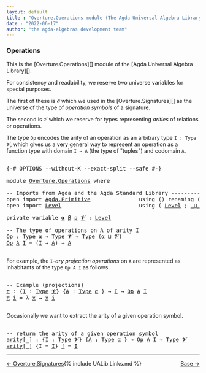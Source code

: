 ```yaml
---
layout: default
title : "Overture.Operations module (The Agda Universal Algebra Library)"
date : "2022-06-17"
author: "the agda-algebras development team"
---
```


### <a id="Operations">Operations</a>

This is the [Overture.Operations][] module of the [Agda Universal Algebra Library][].

For consistency and readability, we reserve two universe variables for special
purposes.

The first of these is `𝓞` which we used in the [Overture.Signatures][]
as the universe of the type of *operation symbols* of a signature.

The second is `𝓥` which we reserve for types representing *arities* of relations or operations.

The type `Op` encodes the arity of an operation as an arbitrary type `I : Type 𝓥`,
which gives us a very general way to represent an operation as a function type with
domain `I → A` (the type of "tuples") and codomain `A`.

<pre class="Agda">

<a id="855" class="Symbol">{-#</a> <a id="859" class="Keyword">OPTIONS</a> <a id="867" class="Pragma">--without-K</a> <a id="879" class="Pragma">--exact-split</a> <a id="893" class="Pragma">--safe</a> <a id="900" class="Symbol">#-}</a>

<a id="905" class="Keyword">module</a> <a id="912" href="Overture.Operations.html" class="Module">Overture.Operations</a> <a id="932" class="Keyword">where</a>

<a id="939" class="Comment">-- Imports from Agda and the Agda Standard Library -----------------------------</a>
<a id="1020" class="Keyword">open</a> <a id="1025" class="Keyword">import</a> <a id="1032" href="Agda.Primitive.html" class="Module">Agda.Primitive</a>               <a id="1061" class="Keyword">using</a> <a id="1067" class="Symbol">()</a> <a id="1070" class="Keyword">renaming</a> <a id="1079" class="Symbol">(</a> <a id="1081" href="Agda.Primitive.html#326" class="Primitive">Set</a> <a id="1085" class="Symbol">to</a> <a id="1088" class="Primitive">Type</a> <a id="1093" class="Symbol">)</a>
<a id="1095" class="Keyword">open</a> <a id="1100" class="Keyword">import</a> <a id="1107" href="Level.html" class="Module">Level</a>                        <a id="1136" class="Keyword">using</a> <a id="1142" class="Symbol">(</a> <a id="1144" href="Agda.Primitive.html#597" class="Postulate">Level</a> <a id="1150" class="Symbol">;</a> <a id="1152" href="Agda.Primitive.html#810" class="Primitive Operator">_⊔_</a> <a id="1156" class="Symbol">)</a>

<a id="1159" class="Keyword">private</a> <a id="1167" class="Keyword">variable</a> <a id="1176" href="Overture.Operations.html#1176" class="Generalizable">α</a> <a id="1178" href="Overture.Operations.html#1178" class="Generalizable">β</a> <a id="1180" href="Overture.Operations.html#1180" class="Generalizable">ρ</a> <a id="1182" href="Overture.Operations.html#1182" class="Generalizable">𝓥</a> <a id="1184" class="Symbol">:</a> <a id="1186" href="Agda.Primitive.html#597" class="Postulate">Level</a>

<a id="1193" class="Comment">-- The type of operations on A of arity I</a>
<a id="Op"></a><a id="1235" href="Overture.Operations.html#1235" class="Function">Op</a> <a id="1238" class="Symbol">:</a> <a id="1240" href="Overture.Operations.html#1088" class="Primitive">Type</a> <a id="1245" href="Overture.Operations.html#1176" class="Generalizable">α</a> <a id="1247" class="Symbol">→</a> <a id="1249" href="Overture.Operations.html#1088" class="Primitive">Type</a> <a id="1254" href="Overture.Operations.html#1182" class="Generalizable">𝓥</a> <a id="1256" class="Symbol">→</a> <a id="1258" href="Overture.Operations.html#1088" class="Primitive">Type</a> <a id="1263" class="Symbol">(</a><a id="1264" href="Overture.Operations.html#1176" class="Generalizable">α</a> <a id="1266" href="Agda.Primitive.html#810" class="Primitive Operator">⊔</a> <a id="1268" href="Overture.Operations.html#1182" class="Generalizable">𝓥</a><a id="1269" class="Symbol">)</a>
<a id="1271" href="Overture.Operations.html#1235" class="Function">Op</a> <a id="1274" href="Overture.Operations.html#1274" class="Bound">A</a> <a id="1276" href="Overture.Operations.html#1276" class="Bound">I</a> <a id="1278" class="Symbol">=</a> <a id="1280" class="Symbol">(</a><a id="1281" href="Overture.Operations.html#1276" class="Bound">I</a> <a id="1283" class="Symbol">→</a> <a id="1285" href="Overture.Operations.html#1274" class="Bound">A</a><a id="1286" class="Symbol">)</a> <a id="1288" class="Symbol">→</a> <a id="1290" href="Overture.Operations.html#1274" class="Bound">A</a>

</pre>

For example, the `I`-*ary projection operations* on `A` are represented as inhabitants of the type `Op A I` as follows.

<pre class="Agda">

<a id="1440" class="Comment">-- Example (projections)</a>
<a id="π"></a><a id="1465" href="Overture.Operations.html#1465" class="Function">π</a> <a id="1467" class="Symbol">:</a> <a id="1469" class="Symbol">{</a><a id="1470" href="Overture.Operations.html#1470" class="Bound">I</a> <a id="1472" class="Symbol">:</a> <a id="1474" href="Overture.Operations.html#1088" class="Primitive">Type</a> <a id="1479" href="Overture.Operations.html#1182" class="Generalizable">𝓥</a><a id="1480" class="Symbol">}</a> <a id="1482" class="Symbol">{</a><a id="1483" href="Overture.Operations.html#1483" class="Bound">A</a> <a id="1485" class="Symbol">:</a> <a id="1487" href="Overture.Operations.html#1088" class="Primitive">Type</a> <a id="1492" href="Overture.Operations.html#1176" class="Generalizable">α</a> <a id="1494" class="Symbol">}</a> <a id="1496" class="Symbol">→</a> <a id="1498" href="Overture.Operations.html#1470" class="Bound">I</a> <a id="1500" class="Symbol">→</a> <a id="1502" href="Overture.Operations.html#1235" class="Function">Op</a> <a id="1505" href="Overture.Operations.html#1483" class="Bound">A</a> <a id="1507" href="Overture.Operations.html#1470" class="Bound">I</a>
<a id="1509" href="Overture.Operations.html#1465" class="Function">π</a> <a id="1511" href="Overture.Operations.html#1511" class="Bound">i</a> <a id="1513" class="Symbol">=</a> <a id="1515" class="Symbol">λ</a> <a id="1517" href="Overture.Operations.html#1517" class="Bound">x</a> <a id="1519" class="Symbol">→</a> <a id="1521" href="Overture.Operations.html#1517" class="Bound">x</a> <a id="1523" href="Overture.Operations.html#1511" class="Bound">i</a>

</pre>

Occasionally we want to extract the arity of a given operation symbol.

<pre class="Agda">

<a id="1624" class="Comment">-- return the arity of a given operation symbol</a>
<a id="arity[_]"></a><a id="1672" href="Overture.Operations.html#1672" class="Function Operator">arity[_]</a> <a id="1681" class="Symbol">:</a> <a id="1683" class="Symbol">{</a><a id="1684" href="Overture.Operations.html#1684" class="Bound">I</a> <a id="1686" class="Symbol">:</a> <a id="1688" href="Overture.Operations.html#1088" class="Primitive">Type</a> <a id="1693" href="Overture.Operations.html#1182" class="Generalizable">𝓥</a><a id="1694" class="Symbol">}</a> <a id="1696" class="Symbol">{</a><a id="1697" href="Overture.Operations.html#1697" class="Bound">A</a> <a id="1699" class="Symbol">:</a> <a id="1701" href="Overture.Operations.html#1088" class="Primitive">Type</a> <a id="1706" href="Overture.Operations.html#1176" class="Generalizable">α</a> <a id="1708" class="Symbol">}</a> <a id="1710" class="Symbol">→</a> <a id="1712" href="Overture.Operations.html#1235" class="Function">Op</a> <a id="1715" href="Overture.Operations.html#1697" class="Bound">A</a> <a id="1717" href="Overture.Operations.html#1684" class="Bound">I</a> <a id="1719" class="Symbol">→</a> <a id="1721" href="Overture.Operations.html#1088" class="Primitive">Type</a> <a id="1726" href="Overture.Operations.html#1182" class="Generalizable">𝓥</a>
<a id="1728" href="Overture.Operations.html#1672" class="Function Operator">arity[_]</a> <a id="1737" class="Symbol">{</a><a id="1738" class="Argument">I</a> <a id="1740" class="Symbol">=</a> <a id="1742" href="Overture.Operations.html#1742" class="Bound">I</a><a id="1743" class="Symbol">}</a> <a id="1745" href="Overture.Operations.html#1745" class="Bound">f</a> <a id="1747" class="Symbol">=</a> <a id="1749" href="Overture.Operations.html#1742" class="Bound">I</a>
</pre>

-----------

<span style="float:left;">[← Overture.Signatures](Overture.Signatures.html)</span>
<span style="float:right;">[Base →](Base.html)</span>


{% include UALib.Links.md %}

